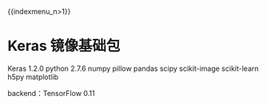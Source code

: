 {{indexmenu_n>1}}

# Keras 镜像基础包

Keras 1.2.0 
python 2.7.6 
numpy 
pillow 
pandas 
scipy 
scikit-image 
scikit-learn 
h5py 
matplotlib 

backend：TensorFlow 0.11

